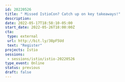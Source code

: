 ```yaml
---
id: 20220526
title: " Missed IstioCon? Catch up on key takeaways!"
description: 
date: 2022-05-17T18:58:10-05:00
start_date: 2022-05-26T18:00:00Z
cta: 
 type: external
 url: http://bit.ly/38pF5Ud
 text: "Register"
projects: Istio
sessions: 
 - sessions/istio/istio-20220526
type_event: Online
status: previous
draft: false
---
```





